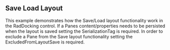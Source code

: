 ## Save Load Layout
This example demonstrates how the Save/Load layout functionality work in the RadDocking control. 
If a Panes content/properties needs to be persisted when the layout is saved setting the 
SerializationTag is required. In order to exclude a Pane from the Save layout functionality 
setting the ExcludedFromLayoutSave is required.

[//]: <keywords:docking, content, properties, persist, serializationtag, exclude, excludedfromlayoutsave>